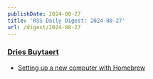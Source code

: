 ```yaml
---
publishDate: 2024-08-27
title: 'RSS Daily Digest: 2024-08-27'
url: /digest/2024-08-27
---
```


### [Dries Buytaert](https://dri.es/)

  * [Setting up a new computer with Homebrew](https://dri.es/setting-up-a-new-computer-with-homebrew)
  
